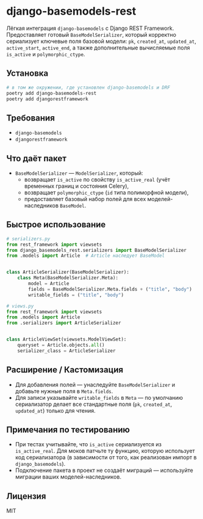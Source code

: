 # django-basemodels-rest

Лёгкая интеграция `django-basemodels` с Django REST Framework. Предоставляет готовый `BaseModelSerializer`, который корректно сериализует ключевые поля базовой модели: `pk`, `created_at`, `updated_at`, `active_start`, `active_end`, а также дополнительные вычисляемые поля `is_active` и `polymorphic_ctype`.

## Установка
```bash
# в том же окружении, где установлен django-basemodels и DRF
poetry add django-basemodels-rest
poetry add djangorestframework
```

## Требования
- `django-basemodels`
- `djangorestframework`

## Что даёт пакет
- `BaseModelSerializer` — `ModelSerializer`, который:
  - возвращает `is_active` по свойству `is_active_real` (учёт временных границ и состояния Celery),
  - возвращает `polymorphic_ctype` (`id` типа полиморфной модели),
  - предоставляет базовый набор полей для всех моделей-наследников `BaseModel`.

## Быстрое использование
```python
# serializers.py
from rest_framework import viewsets
from django_basemodels_rest.serializers import BaseModelSerializer
from .models import Article  # Article наследует BaseModel


class ArticleSerializer(BaseModelSerializer):
    class Meta(BaseModelSerializer.Meta):
        model = Article
        fields = BaseModelSerializer.Meta.fields + ("title", "body")
        writable_fields = ("title", "body")
```

```python
# views.py
from rest_framework import viewsets
from .models import Article
from .serializers import ArticleSerializer


class ArticleViewSet(viewsets.ModelViewSet):
    queryset = Article.objects.all()
    serializer_class = ArticleSerializer
```

## Расширение / Кастомизация
- Для добавления полей — унаследуйте `BaseModelSerializer` и добавьте нужные поля в `Meta.fields`.
- Для записи указывайте `writable_fields` в `Meta` — по умолчанию сериализатор делает все стандартные поля (`pk`, `created_at`, `updated_at`) только для чтения.


## Примечания по тестированию
- При тестах учитывайте, что `is_active` сериализуется из `is_active_real`. Для моков патчьте ту функцию, которую использует код сериализатора (в зависимости от того, как реализован импорт в `django_basemodels`).
- Подключение пакета в проект не создаёт миграций — используйте миграции ваших моделей-наследников.

## Лицензия
MIT